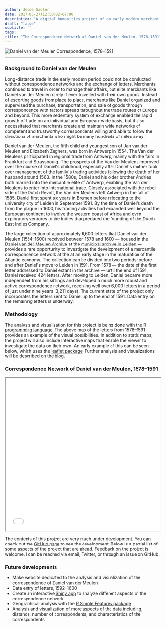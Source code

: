 ```yaml
---
author: Jesse Sadler
date: 2017-05-27T12:50:02-07:00
description: "A digital humanities project of an early modern merchant's correspondence network using GIS techniques with R"
draft: "false"
subtitle: ""
tags: 
title: "The Correspondence Network of Daniel van der Meulen, 1578–1591"
---
```


![Daniel van der Meulen Correspondence, 1578–1591](/img/ggmap-light-2017-06-06.png)

---

### Background to Daniel van der Meulen
Long-distance trade in the early modern period could not be conducted without correspondence networks and the exchange of letters. Merchants continued to travel in order to manage their affairs, but elite merchants like Daniel van der Meulen rarely if ever travelled with their own goods. Instead of escorting goods from place to place, merchants like Daniel organized and supervised the purchase, transportation, and sale of goods through correspondence with factors spread throughout the trade routes of Europe and beyond. This more sedentary system of exchange enabled the rapid growth of trade on an individual and European-wide basis, but it also necessitated that merchants create and maintain wide networks of competent and trustworthy correspondents willing and able to follow the directions of merchants who might be many hundreds of miles away.

Daniel van der Meulen, the fifth child and youngest son of Jan van der Meulen and Elizabeth Zeghers, was born in Antwerp in 1554. The Van der Meulens participated in regional trade from Antwerp, mainly with the fairs in Frankfurt and Strassbourg. The prospects of the Van der Meulens improved over the course of Daniel's childhood, especially after Daniel's mother took over management of the family's trading activities following the death of her husband around 1563. In the 1580s, Daniel and his older brother Andries both married into the mercantile elite of Antwerp, enabling the Van der Meulens to enter into international trade. Closely associated with the rebel side of the Dutch Revolt, the Van der Meulens left Antwerp in the fall of 1585. Daniel first spent six years in Bremen before relocating to the university city of Leiden in September 1591. By the time of Daniel's death from the plague in 1600, his trading activities had expanded well beyond the European continent to involve the western coast of Africa and even exploratory ventures to the Indies that predated the founding of the Dutch East Indies Company.

The large collection of approximately 6,600 letters that Daniel van der Meulen (1554–1600) received between 1578 and 1600 — housed in the [Daniel van der Meulen Archive](https://www.erfgoedleiden.nl/collecties/archieven/archievenoverzicht/ead/index/zoekterm/meulen/eadid/0096) at the [municipal archive in Leiden](https://www.erfgoedleiden.nl) — provides a rare opportunity to investigate the development of a mercantile correspondence network at the at an early stage in the maturation of the Atlantic economy. The collection can be divided into two periods: before and after Daniel's move to Leiden in 1591. From 1578 — the date of the first letter addressed to Daniel extant in the archive — until the end of 1591, Daniel received 424 letters. After moving to Leiden, Daniel became more independent from his siblings and developed a much more robust and active correspondence network, receiving well over 6,000 letters in a period of just under nine years (3,211 days). The current state of the project only incorporates the letters sent to Daniel up to the end of 1591. Data entry on the remaining letters is underway.

### Methodology
The analysis and visualization for this project is being done with the [R programming language](https://www.r-project.org). The above map of the letters from 1578–1591 provides an example of the visual possibilities. In addition to static maps, the project will also include interactive maps that enable the viewer to investigate the data on their own. An early example of this can be seen below, which uses the [leaflet package](https://rstudio.github.io/leaflet/). Further analysis and visualizations will be described on the blog.

### Correspondence Network of Daniel van der Meulen, 1578–1591
<iframe src="/leaflet/leaflet-2017-06-20.html" width="100%" height="500"></iframe>

The contents of this project are very much under development. You can check out the [GitHub page](https://github.com/jessesadler/dvdm-correspondence) to see the development. Below is a partial list of some aspects of the project that are ahead. Feedback on the project is welcome. I can be reached via email, Twitter, or through an issue on GitHub.

### Future developments
* Make website dedicated to the analysis and visualization of the correspondence of Daniel van der Meulen
* Data entry of letters, 1592–1600
* Create an interactive [Shiny app](http://shiny.rstudio.com) to analyze different aspects of the correspondence network
* Geographical analysis with the [R Simple Features package](https://cran.r-project.org/web/packages/sf/)
* Analysis and visualization of more aspects of the data including, distance, number of correspondents, and characteristics of the correspondents

<!--more-->